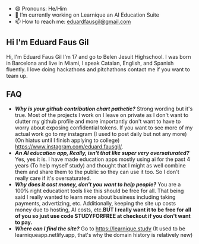 - 😄 Pronouns: He/Him
- 🔭 I’m currently working on Learnique an AI Education Suite
- 📫 How to reach me: eduardfausgil@gmail.com
## Hi I'm Eduard Faus Gil
Hi, I'm Eduard Faus Gil I'm 17 and go to Belen Jesuit Highschool. I was born in Barcelona and live in Miami, I speak Catalan, English, and Spanish fluently. I love doing hackathons and pitchathons contact me if you want to team up.
## FAQ
- _**Why is your github contribution chart pathetic?**_ Strong wording but it's true. Most of the projects I work on I leave on private as I don't want to clutter my github profile and more importantly don't want to have to worry about exposing confidential tokens. If you want to see more of my actual work go to my instagram (I used to post daily but not any more) (On hiatus until I finish applying to college) https://www.instagram.com/eduard.fausgil/.
- _**An AI education app, Really, isn't that like super very oversaturated?**_ Yes, yes it is. I have made education apps mostly using ai for the past 4 years (To help myself study) and thought that I might as well combine them and share them to the public so they can use it too. So I don't really care if it's oversaturated.
- _**Why does it cost money, don't you want to help people?**_ You are a 100% right educationt tools like this should be free for all. That being said I really wanted to learn more about business including taking payments, advertizing, etc. Additionally, keeping the site up costs money due to hosting, AI costs, etc.**BUT I really want it to be free for all of you so just use code STUDYFORFREE at checkout if you don't want to pay.**
- _**Where can I find the site?**_ Go to https://learnique.study (It used to be learniqueapp.netlify.app, that's why the domain history is relatively new)
